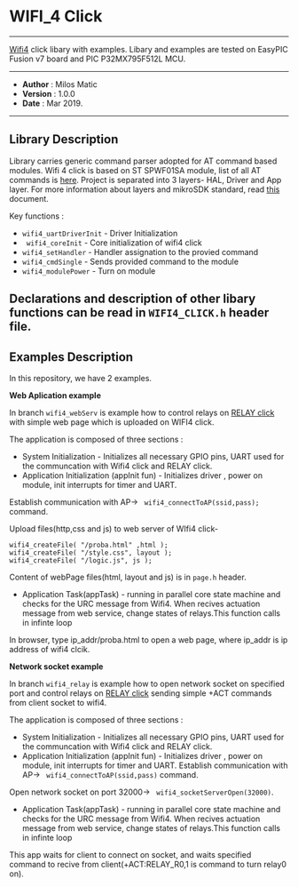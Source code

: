 
# WIFI_4 Click
---
[Wifi4](https://www.mikroe.com/wifi-4-click) click libary with examples.
Libary and examples are tested on EasyPIC Fusion v7 board and PIC P32MX795F512L MCU.

---

- **Author**    : Milos Matic
- **Version**   : 1.0.0
- **Date**      : Mar 2019.

---
## Library Description

Library carries generic command parser adopted for AT command based modules. 
Wifi 4 click is based on ST SPWF01SA module, list of all AT commands is [here](https://www.st.com/content/ccc/resource/technical/document/user_manual/4e/4d/c3/82/43/f1/4c/24/DM00100306.pdf/files/DM00100306.pdf/jcr:content/translations/en.DM00100306.pdf).
Project is separated into 3 layers- HAL, Driver and App layer. For more information about layers and mikroSDK standard, read [this](https://download.mikroe.com/documents/mikrosdk/mikrosdk-manual-v100.pdf) document.


Key functions :
- ```wifi4_uartDriverInit``` - Driver Initialization
- ``` wifi4_coreInit``` - Core initialization of wifi4 click 
- ``` wifi4_setHandler ``` - Handler assignation to the provied command
- ``` wifi4_cmdSingle ``` - Sends provided command to the module
- ``` wifi4_modulePower ``` - Turn on module

Declarations and description of other libary functions can be read in ```WIFI4_CLICK.h``` header file. 
---

## Examples Description
In this repository, we have 2 examples.

**Web Aplication example**

In branch ``` wifi4_webServ ``` is example how to control relays on [RELAY click](https://www.mikroe.com/relay-click) with simple web page which is uploaded on WIFI4 click.

The application is composed of three sections :
- System Initialization  - Initializes all necessary GPIO pins, UART used for
the communcation with Wifi4 click and RELAY click.
- Application Initialization (appInit fun) - Initializes driver , power on module, init interrupts for timer and UART.

Establish communication with AP-> ``` wifi4_connectToAP(ssid,pass);``` command.

Upload files(http,css and js) to web server of WIfi4 click-
```
wifi4_createFile( "/proba.html" ,html ); 
wifi4_createFile( "/style.css", layout );
wifi4_createFile( "/logic.js", js );
``` 
Content of webPage files(html, layout and js) is in ```page.h``` header.   
- Application Task(appTask) - running in parallel core state machine and checks for the URC
message from Wifi4. When recives actuation message from web service, change states of relays.This function calls in infinte loop

In browser, type ip_addr/proba.html to open a web page, where ip_addr is ip address of wifi4 clcik.

**Network socket example**

In branch ``` wifi4_relay ``` is example how to open network socket on specified port and control relays on [RELAY click](https://www.mikroe.com/relay-click) sending simple +ACT commands from client socket to wifi4.

The application is composed of three sections :
- System Initialization  - Initializes all necessary GPIO pins, UART used for
the communcation with Wifi4 click and RELAY click.
- Application Initialization (appInit fun) - Initializes driver , power on module, init interrupts for timer and UART.
Establish communication with AP-> ``` wifi4_connectToAP(ssid,pass)``` command.

Open network socket on port 32000-> ``` wifi4_socketServerOpen(32000)```.

- Application Task(appTask) - running in parallel core state machine and checks for the URC
message from Wifi4. When recives actuation message from web service, change states of relays.This function calls in infinte loop

This app waits for client to connect on socket, and waits specified command to recive from client(+ACT:RELAY_R0,1 is command to turn relay0 on).







